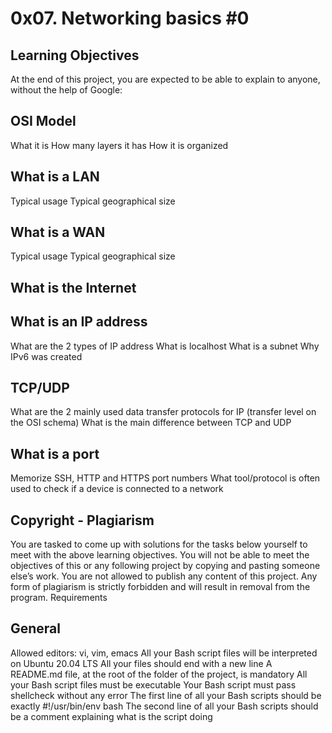 # 0x07. Networking basics #0
## Learning Objectives
At the end of this project, you are expected to be able to explain to anyone, without the help of Google:

## OSI Model
What it is
How many layers it has
How it is organized
## What is a LAN
Typical usage
Typical geographical size
## What is a WAN
Typical usage
Typical geographical size
## What is the Internet
## What is an IP address
What are the 2 types of IP address
What is localhost
What is a subnet
Why IPv6 was created
## TCP/UDP
What are the 2 mainly used data transfer protocols for IP (transfer level on the OSI schema)
What is the main difference between TCP and UDP
## What is a port
Memorize SSH, HTTP and HTTPS port numbers
What tool/protocol is often used to check if a device is connected to a network
## Copyright - Plagiarism
You are tasked to come up with solutions for the tasks below yourself to meet with the above learning objectives.
You will not be able to meet the objectives of this or any following project by copying and pasting someone else’s work.
You are not allowed to publish any content of this project.
Any form of plagiarism is strictly forbidden and will result in removal from the program.
Requirements
## General
Allowed editors: vi, vim, emacs
All your Bash script files will be interpreted on Ubuntu 20.04 LTS
All your files should end with a new line
A README.md file, at the root of the folder of the project, is mandatory
All your Bash script files must be executable
Your Bash script must pass shellcheck without any error
The first line of all your Bash scripts should be exactly #!/usr/bin/env bash
The second line of all your Bash scripts should be a comment explaining what is the script doing
